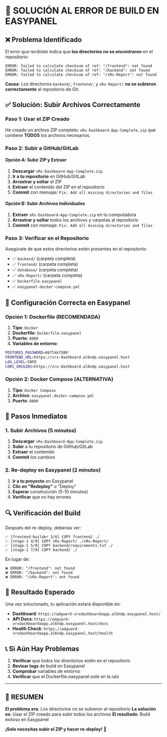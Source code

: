 # 🚨 SOLUCIÓN AL ERROR DE BUILD EN EASYPANEL

## ❌ **Problema Identificado**

El error que recibiste indica que **los directorios no se encontraron** en el repositorio:

```
ERROR: failed to calculate checksum of ref: "/frontend": not found
ERROR: failed to calculate checksum of ref: "/backend": not found  
ERROR: failed to calculate checksum of ref: "/vRx-Report": not found
```

**Causa**: Los directorios `backend/`, `frontend/`, y `vRx-Report/` **no se subieron correctamente** al repositorio de Git.

## ✅ **Solución: Subir Archivos Correctamente**

### **Paso 1: Usar el ZIP Creado**

He creado un archivo ZIP completo: `vRx-Dashboard-App-Complete.zip` que contiene **TODOS** los archivos necesarios.

### **Paso 2: Subir a GitHub/GitLab**

#### **Opción A: Subir ZIP y Extraer**
1. **Descargar** `vRx-Dashboard-App-Complete.zip`
2. **Ir a tu repositorio** en GitHub/GitLab
3. **Arrastrar y soltar** el ZIP
4. **Extraer** el contenido del ZIP en el repositorio
5. **Commit** con mensaje: `Fix: Add all missing directories and files`

#### **Opción B: Subir Archivos Individuales**
1. **Extraer** `vRx-Dashboard-App-Complete.zip` en tu computadora
2. **Arrastrar y soltar** todos los archivos y carpetas al repositorio
3. **Commit** con mensaje: `Fix: Add all missing directories and files`

### **Paso 3: Verificar en el Repositorio**

Asegúrate de que estos directorios estén presentes en el repositorio:
- ✅ `backend/` (carpeta completa)
- ✅ `frontend/` (carpeta completa)  
- ✅ `database/` (carpeta completa)
- ✅ `vRx-Report/` (carpeta completa)
- ✅ `Dockerfile.easypanel`
- ✅ `easypanel-docker-compose.yml`

## 🔧 **Configuración Correcta en Easypanel**

### **Opción 1: Dockerfile (RECOMENDADA)**

1. **Tipo**: `Docker`
2. **Dockerfile**: `Dockerfile.easypanel`
3. **Puerto**: `8000`
4. **Variables de entorno**:
```bash
POSTGRES_PASSWORD=K67lkk7580*
FRONTEND_URL=https://vrx-dashboard.al6ndp.easypanel.host
LOG_LEVEL=INFO
CORS_ORIGINS=https://vrx-dashboard.al6ndp.easypanel.host
```

### **Opción 2: Docker Compose (ALTERNATIVA)**

1. **Tipo**: `Docker Compose`
2. **Archivo**: `easypanel-docker-compose.yml`
3. **Puerto**: `8000`

## 🚀 **Pasos Inmediatos**

### **1. Subir Archivos (5 minutos)**
1. **Descargar** `vRx-Dashboard-App-Complete.zip`
2. **Subir** a tu repositorio de GitHub/GitLab
3. **Extraer** el contenido
4. **Commit** los cambios

### **2. Re-deploy en Easypanel (2 minutos)**
1. **Ir a tu proyecto** en Easypanel
2. **Clic en "Redeploy"** o "Deploy"
3. **Esperar** construcción (5-10 minutos)
4. **Verificar** que no hay errores

## 🔍 **Verificación del Build**

Después del re-deploy, deberías ver:
```
✅ [frontend-builder 5/6] COPY frontend/ ./
✅ [stage-1 4/9] COPY vRx-Report/ ./vRx-Report/
✅ [stage-1 5/9] COPY backend/requirements.txt ./
✅ [stage-1 7/9] COPY backend/ ./
```

En lugar de:
```
❌ ERROR: "/frontend": not found
❌ ERROR: "/backend": not found
❌ ERROR: "/vRx-Report": not found
```

## 🎉 **Resultado Esperado**

Una vez solucionado, tu aplicación estará disponible en:
- **Dashboard**: `https://adguard-vrxdashboardaapp.al6ndp.easypanel.host/`
- **API Docs**: `https://adguard-vrxdashboardaapp.al6ndp.easypanel.host/docs`
- **Health Check**: `https://adguard-vrxdashboardaapp.al6ndp.easypanel.host/health`

## 📞 **Si Aún Hay Problemas**

1. **Verificar** que todos los directorios estén en el repositorio
2. **Revisar logs** de build en Easypanel
3. **Comprobar** variables de entorno
4. **Verificar** que el Dockerfile.easypanel esté en la raíz

---

## 🚀 **RESUMEN**

**El problema era**: Los directorios no se subieron al repositorio
**La solución es**: Usar el ZIP creado para subir todos los archivos
**El resultado**: Build exitoso en Easypanel

**¡Solo necesitas subir el ZIP y hacer re-deploy!** 🎉
